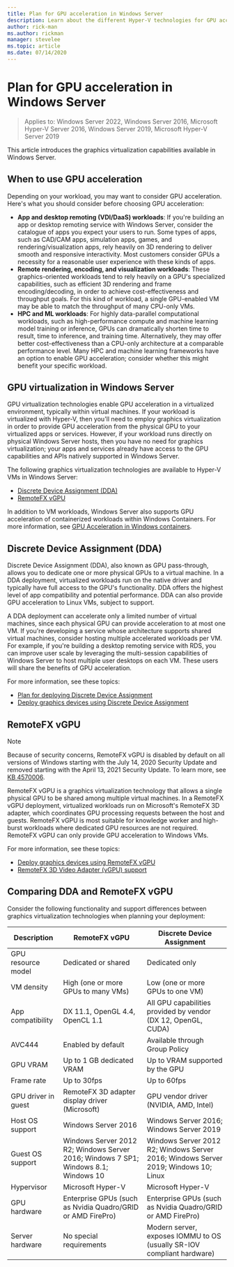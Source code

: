 ```yaml
---
title: Plan for GPU acceleration in Windows Server
description: Learn about the different Hyper-V technologies for GPU acceleration, including DDA and RemoteFX vGPU
author: rick-man
ms.author: rickman
manager: stevelee
ms.topic: article
ms.date: 07/14/2020
---
```


# Plan for GPU acceleration in Windows Server

>Applies to: Windows Server 2022, Windows Server 2016, Microsoft Hyper-V Server 2016, Windows Server 2019, Microsoft Hyper-V Server 2019

This article introduces the graphics virtualization capabilities available in Windows Server.

## When to use GPU acceleration

Depending on your workload, you may want to consider GPU acceleration. Here's what you should consider before choosing GPU acceleration:

- **App and desktop remoting (VDI/DaaS) workloads**: If you're building an app or desktop remoting service with Windows Server, consider the catalogue of apps you expect your users to run. Some types of apps, such as CAD/CAM apps, simulation apps, games, and rendering/visualization apps, rely heavily on 3D rendering to deliver smooth and responsive interactivity. Most customers consider GPUs a necessity for a reasonable user experience with these kinds of apps.
- **Remote rendering, encoding, and visualization workloads**: These graphics-oriented workloads tend to rely heavily on a GPU's specialized capabilities, such as efficient 3D rendering and frame encoding/decoding, in order to achieve cost-effectiveness and throughput goals. For this kind of workload, a single GPU-enabled VM may be able to match the throughput of many CPU-only VMs.
- **HPC and ML workloads**: For highly data-parallel computational workloads, such as high-performance compute and machine learning model training or inference, GPUs can dramatically shorten time to result, time to inference, and training time. Alternatively, they may offer better cost-effectiveness than a CPU-only architecture at a comparable performance level. Many HPC and machine learning frameworks have an option to enable GPU acceleration; consider whether this might benefit your specific workload.

## GPU virtualization in Windows Server

GPU virtualization technologies enable GPU acceleration in a virtualized environment, typically within virtual machines. If your workload is virtualized with Hyper-V, then you'll need to employ graphics virtualization in order to provide GPU acceleration from the physical GPU to your virtualized apps or services. However, if your workload runs directly on physical Windows Server hosts, then you have no need for graphics virtualization; your apps and services already have access to the GPU capabilities and APIs natively supported in Windows Server.

The following graphics virtualization technologies are available to Hyper-V VMs in Windows Server:

- [Discrete Device Assignment (DDA)](#discrete-device-assignment-dda)
- [RemoteFX vGPU](#remotefx-vgpu)

In addition to VM workloads, Windows Server also supports GPU acceleration of containerized workloads within Windows Containers. For more information, see [GPU Acceleration in Windows containers](/virtualization/windowscontainers/deploy-containers/gpu-acceleration).

## Discrete Device Assignment (DDA)

Discrete Device Assignment (DDA), also known as GPU pass-through, allows you to dedicate one or more physical GPUs to a virtual machine. In a DDA deployment, virtualized workloads run on the native driver and typically have full access to the GPU's functionality. DDA offers the highest level of app compatibility and potential performance. DDA can also provide GPU acceleration to Linux VMs, subject to support.

A DDA deployment can accelerate only a limited number of virtual machines, since each physical GPU can provide acceleration to at most one VM. If you're developing a service whose architecture supports shared virtual machines, consider hosting multiple accelerated workloads per VM. For example, if you're building a desktop remoting service with RDS, you can improve user scale by leveraging the multi-session capabilities of Windows Server to host multiple user desktops on each VM. These users will share the benefits of GPU acceleration.

For more information, see these topics:

- [Plan for deploying Discrete Device Assignment](plan-for-deploying-devices-using-discrete-device-assignment.md)
- [Deploy graphics devices using Discrete Device Assignment](../deploy/Deploying-graphics-devices-using-dda.md)

## RemoteFX vGPU

> [!NOTE]
> Because of security concerns, RemoteFX vGPU is disabled by default on all versions of Windows starting with the July 14, 2020 Security Update and removed starting with the April 13, 2021 Security Update. To learn more, see [KB 4570006](https://support.microsoft.com/help/4570006).

RemoteFX vGPU is a graphics virtualization technology that allows a single physical GPU to be shared among multiple virtual machines. In a RemoteFX vGPU deployment, virtualized workloads run on Microsoft's RemoteFX 3D adapter, which coordinates GPU processing requests between the host and guests. RemoteFX vGPU is most suitable for knowledge worker and high-burst workloads where dedicated GPU resources are not required. RemoteFX vGPU can only provide GPU acceleration to Windows VMs.

For more information, see these topics:

- [Deploy graphics devices using RemoteFX vGPU](../deploy/deploy-graphics-devices-using-remotefx-vgpu.md)
- [RemoteFX 3D Video Adapter (vGPU) support](../../../remote/remote-desktop-services/rds-supported-config.md#remotefx-3d-video-adapter-vgpu-support)

## Comparing DDA and RemoteFX vGPU

Consider the following functionality and support differences between graphics virtualization technologies when planning your deployment:

| Description | RemoteFX vGPU | Discrete Device Assignment |
|--|--|--|
| GPU resource model | Dedicated or shared | Dedicated only |
| VM density | High (one or more GPUs to many VMs) | Low (one or more GPUs to one VM) |
| App compatibility | DX 11.1, OpenGL 4.4, OpenCL 1.1 | All GPU capabilities provided by vendor (DX 12, OpenGL, CUDA) |
| AVC444 | Enabled by default | Available through Group Policy |
| GPU VRAM | Up to 1 GB dedicated VRAM | Up to VRAM supported by the GPU |
| Frame rate | Up to 30fps | Up to 60fps |
| GPU driver in guest | RemoteFX 3D adapter display driver (Microsoft) | GPU vendor driver (NVIDIA, AMD, Intel) |
| Host OS support | Windows Server 2016 | Windows Server 2016; Windows Server 2019 |
| Guest OS support | Windows Server 2012 R2; Windows Server 2016; Windows 7 SP1; Windows 8.1; Windows 10 | Windows Server 2012 R2; Windows Server 2016; Windows Server 2019; Windows 10; Linux |
| Hypervisor | Microsoft Hyper-V | Microsoft Hyper-V |
| GPU hardware | Enterprise GPUs (such as Nvidia Quadro/GRID or AMD FirePro) | Enterprise GPUs (such as Nvidia Quadro/GRID or AMD FirePro) |
| Server hardware | No special requirements | Modern server, exposes IOMMU to OS (usually SR-IOV compliant hardware) |
